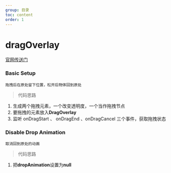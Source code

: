 ```yaml
---
group: 目录
toc: content
order: 1
---
```


# dragOverlay

<a href="https://master--5fc05e08a4a65d0021ae0bf2.chromatic.com/?path=/story/core-draggable-components-dragoverlay--basic-setup&globals=backgrounds.grid:falsep" target="_blank">官网传送门</a>

### Basic Setup

`拖拽后在原处留下位置，松开后物体回到原处`

> 代码思路

1. 生成两个拖拽元素，一个改变透明度，一个当作拖拽节点
2. 要拖拽的元素放入**DragOverlay**
3. 监听 onDragStart 、 onDragEnd 、onDragCancel 三个事件，获取拖拽状态

<code src='../../src/dndKit/dragOverlay/basic-setup.tsx'></code>

### Disable Drop Animation

`取消回到原处的动画`

> 代码思路

1. 把**dropAnimation**设置为**null**

<code src='../../src/dndKit/dragOverlay/disable-drop-animation.tsx'></code>
